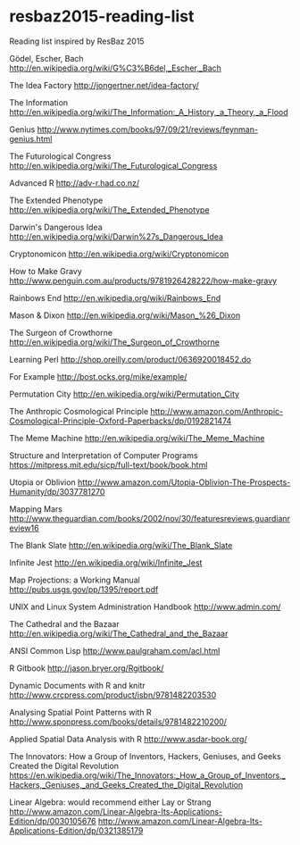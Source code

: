 # resbaz2015-reading-list
Reading list inspired by ResBaz 2015


Gödel, Escher, Bach
http://en.wikipedia.org/wiki/G%C3%B6del,_Escher,_Bach


The Idea Factory
http://jongertner.net/idea-factory/


The Information
http://en.wikipedia.org/wiki/The_Information:_A_History,_a_Theory,_a_Flood


Genius
http://www.nytimes.com/books/97/09/21/reviews/feynman-genius.html


The Futurological Congress
http://en.wikipedia.org/wiki/The_Futurological_Congress


Advanced R
http://adv-r.had.co.nz/


The Extended Phenotype
http://en.wikipedia.org/wiki/The_Extended_Phenotype


Darwin's Dangerous Idea
http://en.wikipedia.org/wiki/Darwin%27s_Dangerous_Idea


Cryptonomicon
http://en.wikipedia.org/wiki/Cryptonomicon


How to Make Gravy
http://www.penguin.com.au/products/9781926428222/how-make-gravy


Rainbows End
http://en.wikipedia.org/wiki/Rainbows_End


Mason & Dixon
http://en.wikipedia.org/wiki/Mason_%26_Dixon


The Surgeon of Crowthorne
http://en.wikipedia.org/wiki/The_Surgeon_of_Crowthorne


Learning Perl
http://shop.oreilly.com/product/0636920018452.do


For Example
http://bost.ocks.org/mike/example/


Permutation City
http://en.wikipedia.org/wiki/Permutation_City


The Anthropic Cosmological Principle
http://www.amazon.com/Anthropic-Cosmological-Principle-Oxford-Paperbacks/dp/0192821474


The Meme Machine
http://en.wikipedia.org/wiki/The_Meme_Machine


Structure and Interpretation of Computer Programs
https://mitpress.mit.edu/sicp/full-text/book/book.html


Utopia or Oblivion
http://www.amazon.com/Utopia-Oblivion-The-Prospects-Humanity/dp/3037781270


Mapping Mars
http://www.theguardian.com/books/2002/nov/30/featuresreviews.guardianreview16


The Blank Slate
http://en.wikipedia.org/wiki/The_Blank_Slate


Infinite Jest
http://en.wikipedia.org/wiki/Infinite_Jest


Map Projections: a Working Manual
http://pubs.usgs.gov/pp/1395/report.pdf


UNIX and Linux System Administration Handbook
http://www.admin.com/


The Cathedral and the Bazaar
http://en.wikipedia.org/wiki/The_Cathedral_and_the_Bazaar


ANSI Common Lisp
http://www.paulgraham.com/acl.html


R Gitbook
http://jason.bryer.org/Rgitbook/


Dynamic Documents with R and knitr
http://www.crcpress.com/product/isbn/9781482203530


Analysing Spatial Point Patterns with R
http://www.sponpress.com/books/details/9781482210200/


Applied Spatial Data Analysis with R
http://www.asdar-book.org/

The Innovators: How a Group of Inventors, Hackers, Geniuses, and Geeks Created the Digital Revolution
https://en.wikipedia.org/wiki/The_Innovators:_How_a_Group_of_Inventors,_Hackers,_Geniuses,_and_Geeks_Created_the_Digital_Revolution

Linear Algebra: would recommend either Lay or Strang 
http://www.amazon.com/Linear-Algebra-Its-Applications-Edition/dp/0030105676
http://www.amazon.com/Linear-Algebra-Its-Applications-Edition/dp/0321385179

